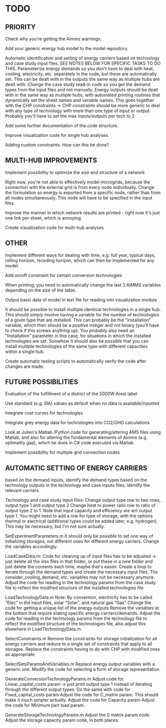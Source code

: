 # TODO

## PRIORITY
Check why you're getting the Aimms warnings.

Add your generic energy hub model to the model repository.

Automatic identification and setting of energy carriers based on technology and case study input files. SEE NOTES BELOW FOR SPECIFIC TASKS TO DO THIS. Parameterize energy demands so you don't have to deal with heat, cooling, electricity, etc. separately in the code, but these are automatically set. This can be dealt with in the outputs the same way as multiple hubs are dealt with. Change the case study read-in code so you get the demand types from the input files and not manually. Energy outputs should be dealt with in the same way as multiple hubs, with automated printing routines that dynamically set the sheet names and variable names. This goes together with the CHP constraints -> CHP constraints should be more generic to deal with any type of technology with more than one type of input or output.  Probably you'll have to set the max inputs/outputs per tech to 2.

Add some further documentation of the code structure.

Improve visualization code for single hub analyses.

Adding custom constraints. How can this be done?

## MULTI-HUB IMPROVEMENTS
Implement possibility to optimize the size and structure of a network

Right now, you're not able to effectively model microgrids, because the connection with the external grid is from every node individually. Change the formulation so energy is exported from a specific node, rather than from all nodes simultaneously. This node will have to be specified in the input files.

Improve the manner in which network results are printed - right now it's just one link per sheet, which is annoying.

Create visualization code for multi-hub analyses

## OTHER
Implement different ways for dealing with time, e.g. full year, typical days, rolling horizon, receding horizon, which can then be implemented for any model.

Add on/off constraint for certain conversion technologies

When printing, you need to automatically change the last 3 AIMMS variables depending on the size of the table.

Output basic data of model in text file for reading into visualization module

It should be possible to install multiple identical technologies in a single hub.  This should simply involve having a variable for the number of technologies of a given type that are installed.  This can probably be the "installation" variable, which then should be a positive integer and not binary (you'll have to check if this screws anything up).  You probably also need an "Installation" parameter in this case, for situations in which the installed technologies are set. Somehow it should also be possible that you can install multiple technologies of the same type with different capacities within a single hub.

Create automatic testing scripts to automatically verify the code after changes are made.

## FUTURE POSSIBILITIES
Evaluation of the fulfillment of a district of the 2000W Areal label

Use standard (e.g. SIA) values as default when no data is available/inputted

Integrate cost curves for technologies

Integrate grey energy data for technologies into CO2/GHG calculations

Look at Julien's Matlab /Python code for generating/altering AMS files using Matlab, and also for altering the fundamental elements of Aimms (e.g. optimality gap), which he does in C# code executed via Matlab.

Implement possibility for multiple grid connection nodes

## AUTOMATIC SETTING OF ENERGY CARRIERS
based on the demand inputs, identify the demand types
based on the technology outputs in the technology and case inputs files, identify the relevant carriers

Technology and case study input files:
Change output type row to two rows, output type 1 and output type 2
Change heat to power ratio row to ratio of output type 2 to 1. Note that input capacity and efficiency are wrt output type 1.
You might need to add a row for type of storage, with the options thermal or electrical (additional types could be added later, e.g. hydrogen). This may be necessary, but I'm not sure actually.

SetExperimentParameters.m
It should only be possible to set one way of initializing storages, not different ones for different energy carriers. Change the variables accordingly.

LoadCaseData.m: 
Code for cleaning up of input files has to be adjusted -> just delete all the xlsx files in that folder, or put these in a new folder and just delete the contents each time, maybe that's easier.
Create a loop to iterate through the demand types and create the necessary input files. The consider_cooling_demand, etc. variables may not be necessary anymore.
Adjust the code for reading in the technology params from the case study file to reflect the modified structure of the installed technologies file

LoadTechnologyData.m
Note: By convention, electricity has to be called "Elec" in the input files, solar "Solar", and natural gas "Gas"
Change the code for getting a unique list of the energy outputs
Remove the variables at the bottom that require stating specific energy carriers/demands.
Adjust the code for reading in the technology params from the technology file to reflect the modified structure of the technologies file, also adjust this elsewhere in LoadTechnologyData.m.

SelectConstraints.m
Remove the constraints for storage initialization for all energy carriers and reduce to a single set of constraints that apply to all storages.
Replace the constraints having to do with CHP with modified ones as appropriate

SelectSetsParamsAndVariables.m
Replace energy output variables with a generic one.
Modify the code for selecting a form of storage representation.

GenerateConversionTechnologyParams.m
Adjust code for Linear_capital_costs param -> just print output type 1 instead of iterating through the different output types.
Do the same with code for Fixed_capital_costs param
Adjust the code for C_matrix param. This should make it much simpler actually.
Adjust the code for Capacity param
Adjust the code for Minimum part load param.

GenerateStorageTechnologyParams.m
Adjust the S matrix param code.
Adjust the storage capacity param code, in both places.


